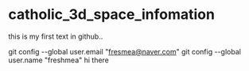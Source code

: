 # catholic_3d_space_infomation
this is my first text in github..

git config --global user.email "fresmea@naver.com"
git config --global user.name "freshmea"
hi there